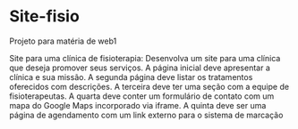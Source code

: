 # Site-fisio
Projeto para matéria de web1

Site para uma clínica de fisioterapia: Desenvolva um site para uma clínica que deseja promover seus serviços. A página inicial deve apresentar a clínica e sua missão. A segunda página deve listar os tratamentos oferecidos com descrições. A terceira deve ter uma seção com a equipe de fisioterapeutas. A quarta deve conter um formulário de contato com um mapa do Google Maps incorporado via iframe. A quinta deve ser uma página de agendamento com um link externo para o sistema de marcação